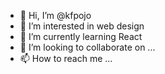 - 👋 Hi, I’m @kfpojo
- 👀 I’m interested in web design
- 🌱 I’m currently learning React
- 💞️ I’m looking to collaborate on ...
- 📫 How to reach me ...

<!---
kfpojo/kfpojo is a ✨ special ✨ repository because its `README.md` (this file) appears on your GitHub profile.
You can click the Preview link to take a look at your changes.
--->
